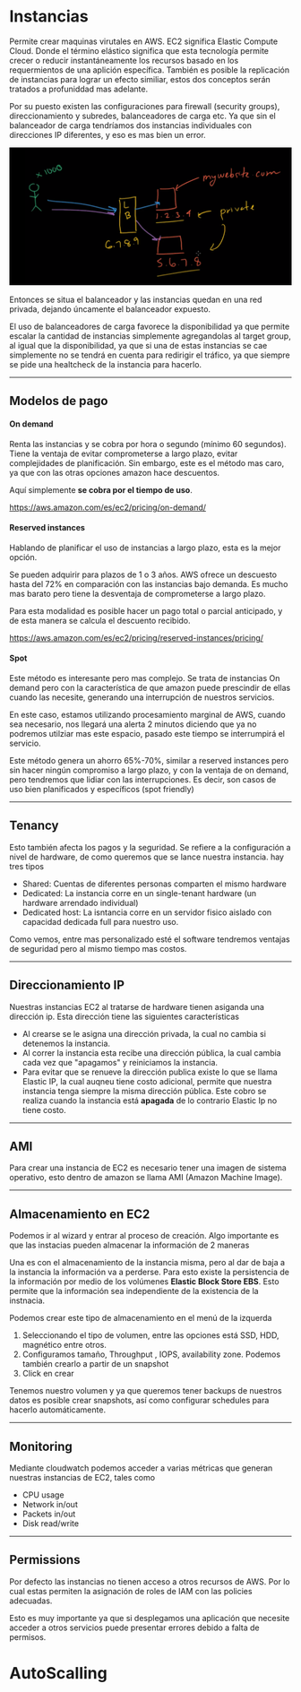 # Instancias

Permite crear maquinas virutales en AWS. EC2 significa Elastic Compute Cloud. Donde el término elástico significa que esta tecnología permite crecer o reducir instantáneamente los recursos basado en los requermientos de una aplición específica. También es posible la replicación de instancias para lograr un efecto similiar, estos dos conceptos serán tratados a profuniddad mas adelante.

Por su puesto existen las configuraciones para firewall (security groups), direccionamiento y subredes, balanceadores de carga etc. Ya que sin el balanceador de carga tendríamos dos instancias individuales con direcciones IP diferentes, y eso es mas bien un error.

![mywebsite.png](mywebsite.png)

Entonces se situa el balanceador y las instancias quedan en una red privada, dejando úncamente el balanceador expuesto.

El uso de balanceadores de carga favorece la disponibilidad ya que permite escalar la cantidad de instancias simplemente agregandolas al target group, al igual que la disponibilidad, ya que si una de estas instancias se cae simplemente no se tendrá en cuenta para redirigir el tráfico, ya que siempre se pide una healtcheck de la instancia para hacerlo.

---

## Modelos de pago


#### On demand

Renta las instancias y se cobra por hora o segundo (mínimo 60 segundos). Tiene la ventaja de evitar comprometerse a largo plazo, evitar complejidades de planificación. Sin embargo, este es el método mas caro, ya que con las otras opciones amazon hace descuentos.

Aquí simplemente **se cobra por el tiempo de uso**.

https://aws.amazon.com/es/ec2/pricing/on-demand/

#### Reserved instances

Hablando de planificar el uso de instancias a largo plazo, esta es la mejor opción. 

Se pueden adquirir para plazos de 1 o 3 años. AWS ofrece un descuesto hasta del 72% en comparación con las instancias bajo demanda. Es mucho mas barato pero tiene la desventaja de comprometerse a largo plazo.

Para esta modalidad es posible hacer un pago total o parcial anticipado, y de esta manera se calcula el descuento recibido.

https://aws.amazon.com/es/ec2/pricing/reserved-instances/pricing/

#### Spot

Este método es interesante pero mas complejo. Se trata de instancias On demand pero con la característica de que amazon puede prescindir de ellas cuando las necesite, generando una interrupción de nuestros servicios. 

En este caso, estamos utilizando procesamiento marginal de AWS, cuando sea necesario, nos llegará una alerta 2 minutos diciendo que ya no podremos utilziar mas este espacio, pasado este tiempo se interrumpirá el servicio.

Este método genera un ahorro 65%-70%, similar a reserved instances pero sin hacer ningún compromiso a largo plazo, y con la ventaja de on demand, pero tendremos que lidiar con las interrupciones. Es decir, son casos de uso bien planificados y específicos (spot friendly)

---

## Tenancy

Esto también afecta los pagos y la seguridad. Se refiere a la configuración a nivel de hardware, de como queremos que se lance nuestra instancia. hay tres tipos

- Shared: Cuentas de diferentes personas comparten el mismo hardware
- Dedicated: La instancia corre en un single-tenant hardware (un hardware arrendado individual)
- Dedicated host: La isntancia corre en un servidor fisico aislado con capacidad dedicada full para nuestro uso.

Como vemos, entre mas personalizado esté el software tendremos ventajas de seguridad pero al mismo tiempo mas costos.

---

## Direccionamiento IP

Nuestras instancias EC2 al tratarse de hardware tienen asiganda una dirección ip. Esta dirección tiene las siguientes características 

- Al crearse se le asigna una dirección privada, la cual no cambia si detenemos la instancia.
- Al correr la instancia esta recibe una dirección pública, la cual cambia cada vez que "apagamos" y reiniciamos la instancia.
- Para evitar que se renueve la dirección publica existe lo que se llama Elastic IP, la cual auqneu tiene costo adicional, permite que nuestra instancia tenga siempre la misma dirección pública. Este cobro se realiza cuando la instancia está **apagada** de lo contrario Elastic Ip no tiene costo.

---

## AMI

Para crear una instancia de EC2 es necesario tener una imagen de sistema operativo, esto dentro de amazon se llama AMI (Amazon Machine Image).

---

## Almacenamiento en EC2

Podemos ir al wizard y entrar al proceso de creación. Algo importante es que las instacias pueden almacenar la información de 2 maneras

Una es con el almacenamiento de la instancia misma, pero al dar de baja a la instancia la información va a perderse. Para esto existe la persistencia de la información por medio de los volúmenes **Elastic Block Store EBS**. Esto permite que la información sea independiente de la existencia de la instnacia.

Podemos crear este tipo de almacenamiento en el menú de la izquerda

1. Seleccionando el tipo de volumen, entre las opciones está SSD, HDD, magnético entre otros.
2. Configuramos tamaño, Throughput , IOPS, availability zone. Podemos también crearlo a partir de un snapshot
3. Click en crear

Tenemos nuestro volumen y ya que queremos tener backups de nuestros datos es posible crear snapshots, así como configurar schedules para hacerlo automáticamente.

---

## Monitoring

Mediante cloudwatch podemos acceder a varias métricas que generan nuestras instancias de EC2, tales como 

- CPU usage
- Network in/out
- Packets in/out
- Disk read/write

---

## Permissions

Por defecto las instancias no tienen acceso a otros recursos de AWS. Por lo cual estas permiten la asignación de roles de IAM con las policies adecuadas.

Esto es muy importante ya que si desplegamos una aplicación que necesite acceder a otros servicios puede presentar errores debido a falta de permisos.

# AutoScalling